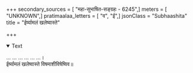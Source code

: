 +++
secondary_sources = [ "महा-सुभाषित-सङ्ग्रहः - 6245",]
meters = [ "UNKNOWN",]
pratimaalaa_letters = [ "व", "ई",]
jsonClass = "Subhaashita"
title = "ईर्ष्यामलं खलेष्वास्ते"

+++

<details open><summary>Text</summary>

... ... ... ... ... ...।  
ईर्ष्यामलं खलेष्वास्ते विषमाशीविषेष्विव॥
</details>
